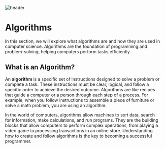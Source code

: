 ![header](assets/header.png)

# Algorithms

In this section, we will explore what algorithms are and how they are used in computer science. Algorithms are the foundation of programming and problem-solving, helping computers perform tasks efficiently.

## What is an Algorithm?

An **algorithm** is a specific set of instructions designed to solve a problem or complete a task. These instructions must be clear, logical, and follow a specific order to achieve the desired outcome. Algorithms are like recipes that guide a computer or a person through each step of a process. For example, when you follow instructions to assemble a piece of furniture or solve a math problem, you are using an algorithm.

In the world of computers, algorithms allow machines to sort data, search for information, make calculations, and run programs. They are the building blocks that allow computers to perform complex operations, from playing a video game to processing transactions in an online store. Understanding how to create and follow algorithms is the key to becoming a successful programmer.